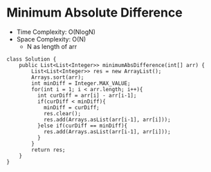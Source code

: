 # Minimum Absolute Difference

- Time Complexity: O(NlogN)
- Space Complexity: O(N)
  - N as length of arr

```
class Solution {
    public List<List<Integer>> minimumAbsDifference(int[] arr) {
        List<List<Integer>> res = new ArrayList();
        Arrays.sort(arr);
        int minDiff = Integer.MAX_VALUE;
        for(int i = 1; i < arr.length; i++){
          int curDiff = arr[i] - arr[i-1];
          if(curDiff < minDiff){
            minDiff = curDiff;
            res.clear();
            res.add(Arrays.asList(arr[i-1], arr[i]));
          }else if(curDiff == minDiff){
            res.add(Arrays.asList(arr[i-1], arr[i]));
          }
        }
        return res;
    }
}
```
